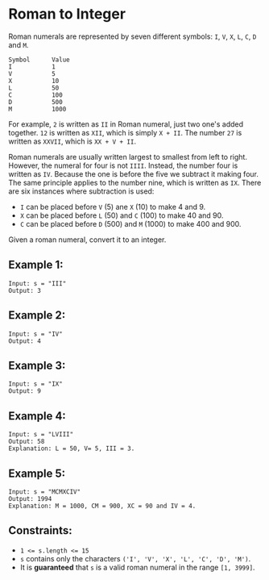 # Roman to Integer
Roman numerals are represented by seven different symbols: `I`, `V`, `X`, `L`, `C`, `D` and `M`.

```
Symbol		Value
I           1
V           5
X           10
L           50
C           100
D           500
M           1000
```

For example, `2` is written as `II` in Roman numeral, just two one's added together. `12` is written as `XII`, which is simply `X + II`. The number `27` is written as `XXVII`, which is `XX + V + II`.

Roman numerals are usually written largest to smallest from left to right. However, the numeral for four is not `IIII`. Instead, the number four is written as `IV`. Because the one is before the five we subtract it making four. The same principle applies to the number nine, which is written as `IX`. There are six instances where subtraction is used:

- `I` can be placed before `V` (5) ane `X` (10) to make 4 and 9. 
- `X` can be placed before `L` (50) and `C` (100) to make 40 and 90. 
- `C` can be placed before `D` (500) and `M` (1000) to make 400 and 900.

Given a roman numeral, convert it to an integer.

## Example 1:
```
Input: s = "III"
Output: 3
```

## Example 2:
```
Input: s = "IV"
Output: 4
```

## Example 3:
```
Input: s = "IX"
Output: 9
```

## Example 4:
```
Input: s = "LVIII"
Output: 58
Explanation: L = 50, V= 5, III = 3.
```

## Example 5:
```
Input: s = "MCMXCIV"
Output: 1994
Explanation: M = 1000, CM = 900, XC = 90 and IV = 4.
```

## Constraints:
- `1 <= s.length <= 15`
- `s` contains only the characters `('I', 'V', 'X', 'L', 'C', 'D', 'M')`.
- It is **guaranteed** that `s` is a valid roman numeral in the range `[1, 3999]`.